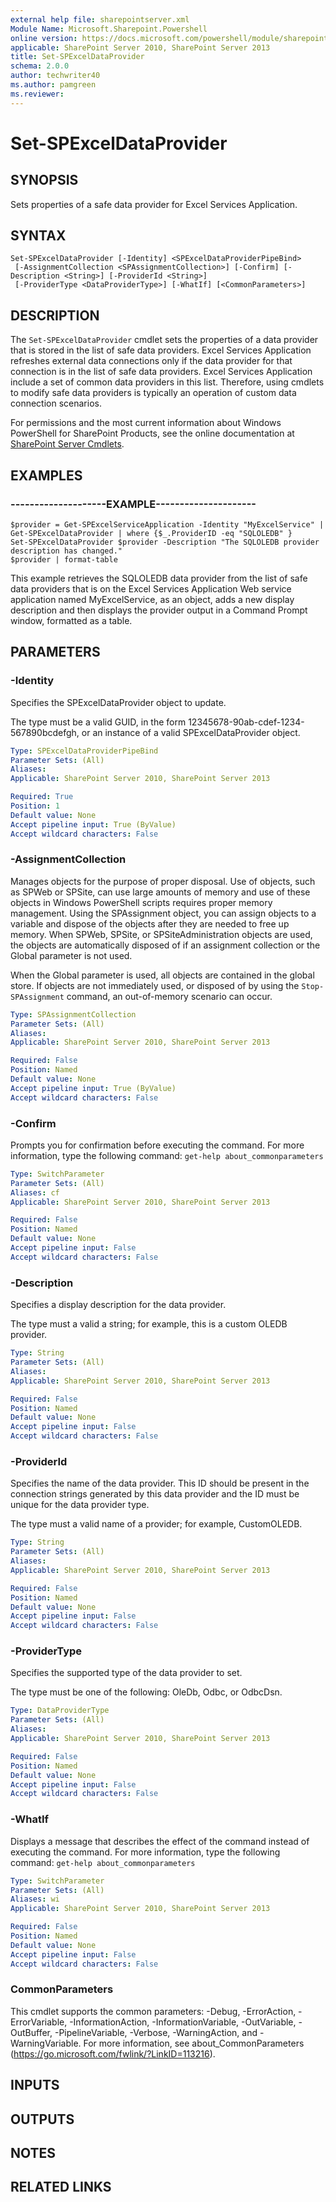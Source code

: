 ```yaml
---
external help file: sharepointserver.xml
Module Name: Microsoft.Sharepoint.Powershell
online version: https://docs.microsoft.com/powershell/module/sharepoint-server/set-spexceldataprovider
applicable: SharePoint Server 2010, SharePoint Server 2013
title: Set-SPExcelDataProvider
schema: 2.0.0
author: techwriter40
ms.author: pamgreen
ms.reviewer:
---
```


# Set-SPExcelDataProvider

## SYNOPSIS
Sets properties of a safe data provider for Excel Services Application.


## SYNTAX

```
Set-SPExcelDataProvider [-Identity] <SPExcelDataProviderPipeBind>
 [-AssignmentCollection <SPAssignmentCollection>] [-Confirm] [-Description <String>] [-ProviderId <String>]
 [-ProviderType <DataProviderType>] [-WhatIf] [<CommonParameters>]
```

## DESCRIPTION
The `Set-SPExcelDataProvider` cmdlet sets the properties of a data provider that is stored in the list of safe data providers.
Excel Services Application refreshes external data connections only if the data provider for that connection is in the list of safe data providers. 
Excel Services Application include a set of common data providers in this list.
Therefore, using cmdlets to modify safe data providers is typically an operation of custom data connection scenarios.

For permissions and the most current information about Windows PowerShell for SharePoint Products, see the online documentation at [SharePoint Server Cmdlets](https://docs.microsoft.com/powershell/sharepoint/sharepoint-server/sharepoint-server-cmdlets).


## EXAMPLES

### --------------------EXAMPLE---------------------
```
$provider = Get-SPExcelServiceApplication -Identity "MyExcelService" | Get-SPExcelDataProvider | where {$_.ProviderID -eq "SQLOLEDB" } 
Set-SPExcelDataProvider $provider -Description "The SQLOLEDB provider description has changed."
$provider | format-table
```

This example retrieves the SQLOLEDB data provider from the list of safe data providers that is on the Excel Services Application Web service application named MyExcelService, as an object, adds a new display description and then displays the provider output in a Command Prompt window, formatted as a table.


## PARAMETERS

### -Identity
Specifies the SPExcelDataProvider object to update.

The type must be a valid GUID, in the form 12345678-90ab-cdef-1234-567890bcdefgh, or an instance of a valid SPExcelDataProvider object.

```yaml
Type: SPExcelDataProviderPipeBind
Parameter Sets: (All)
Aliases: 
Applicable: SharePoint Server 2010, SharePoint Server 2013

Required: True
Position: 1
Default value: None
Accept pipeline input: True (ByValue)
Accept wildcard characters: False
```

### -AssignmentCollection
Manages objects for the purpose of proper disposal.
Use of objects, such as SPWeb or SPSite, can use large amounts of memory and use of these objects in Windows PowerShell scripts requires proper memory management.
Using the SPAssignment object, you can assign objects to a variable and dispose of the objects after they are needed to free up memory.
When SPWeb, SPSite, or SPSiteAdministration objects are used, the objects are automatically disposed of if an assignment collection or the Global parameter is not used.

When the Global parameter is used, all objects are contained in the global store.
If objects are not immediately used, or disposed of by using the `Stop-SPAssignment` command, an out-of-memory scenario can occur.

```yaml
Type: SPAssignmentCollection
Parameter Sets: (All)
Aliases: 
Applicable: SharePoint Server 2010, SharePoint Server 2013

Required: False
Position: Named
Default value: None
Accept pipeline input: True (ByValue)
Accept wildcard characters: False
```

### -Confirm
Prompts you for confirmation before executing the command.
For more information, type the following command: `get-help about_commonparameters`

```yaml
Type: SwitchParameter
Parameter Sets: (All)
Aliases: cf
Applicable: SharePoint Server 2010, SharePoint Server 2013

Required: False
Position: Named
Default value: None
Accept pipeline input: False
Accept wildcard characters: False
```

### -Description
Specifies a display description for the data provider.

The type must a valid a string; for example, this is a custom OLEDB provider.

```yaml
Type: String
Parameter Sets: (All)
Aliases: 
Applicable: SharePoint Server 2010, SharePoint Server 2013

Required: False
Position: Named
Default value: None
Accept pipeline input: False
Accept wildcard characters: False
```

### -ProviderId
Specifies the name of the data provider.
This ID should be present in the connection strings generated by this data provider and the ID must be unique for the data provider type.

The type must a valid name of a provider; for example, CustomOLEDB.

```yaml
Type: String
Parameter Sets: (All)
Aliases: 
Applicable: SharePoint Server 2010, SharePoint Server 2013

Required: False
Position: Named
Default value: None
Accept pipeline input: False
Accept wildcard characters: False
```

### -ProviderType
Specifies the supported type of the data provider to set.

The type must be one of the following: OleDb, Odbc, or OdbcDsn.

```yaml
Type: DataProviderType
Parameter Sets: (All)
Aliases: 
Applicable: SharePoint Server 2010, SharePoint Server 2013

Required: False
Position: Named
Default value: None
Accept pipeline input: False
Accept wildcard characters: False
```

### -WhatIf
Displays a message that describes the effect of the command instead of executing the command.
For more information, type the following command: `get-help about_commonparameters`

```yaml
Type: SwitchParameter
Parameter Sets: (All)
Aliases: wi
Applicable: SharePoint Server 2010, SharePoint Server 2013

Required: False
Position: Named
Default value: None
Accept pipeline input: False
Accept wildcard characters: False
```

### CommonParameters
This cmdlet supports the common parameters: -Debug, -ErrorAction, -ErrorVariable, -InformationAction, -InformationVariable, -OutVariable, -OutBuffer, -PipelineVariable, -Verbose, -WarningAction, and -WarningVariable. For more information, see about_CommonParameters (https://go.microsoft.com/fwlink/?LinkID=113216).

## INPUTS

## OUTPUTS

## NOTES

## RELATED LINKS
